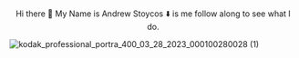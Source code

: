 <p align="center">
Hi there 👋
My Name is Andrew Stoycos
⬇️ is me follow along to see what I do.
</p>

![kodak_professional_portra_400_03_28_2023_000100280028 (1)](https://github.com/astoycos/astoycos/assets/23533892/c1e1d33f-fafa-44ef-b775-59cc8bb0d309)

<!--
**astoycos/astoycos** is a ✨ _special_ ✨ repository because its `README.md` (this file) 
appears on your GitHub profile.

Here are some ideas to get you started:

- 🔭 I’m currently working on ...
- 🌱 I’m currently learning ...
- 👯 I’m looking to collaborate on ...
- 🤔 I’m looking for help with ...
- 💬 Ask me about ...
- 📫 How to reach me: ...
- 😄 Pronouns: ...
- ⚡ Fun fact: ...
-->
